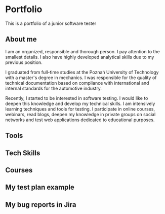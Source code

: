 # Portfolio
This is a portfolio of a junior software tester

## About me

I am an organized, responsible and thorough person. I pay attention to the smallest details. I also have highly developed analytical skills due to my previous position.

I graduated from full-time studies at the Poznań University of Technology with a master's degree in mechanics. I was responsible for the quality of technical documentation based on compliance with international and internal standards for the automotive industry.

Recently, I started to be interested in software testing. I would like to deepen this knowledge and develop my technical skills. I am intensively learning techniques and tools for testing. I participate in online courses, webinars, read blogs, deepen my knowledge in private groups on social networks and test web applications dedicated to educational purposes.

## Tools

## Tech Skills

## Courses

## My test plan example

## My bug reports in Jira

## 

